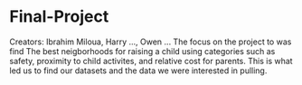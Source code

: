 # Final-Project
Creators: Ibrahim Miloua, Harry ..., Owen ...
The focus on the project to was find The best neigborhoods for raising a child using categories such as safety, proximity to child activites, and relative cost for parents. This is what led us to find our datasets and the data we were interested in pulling.
